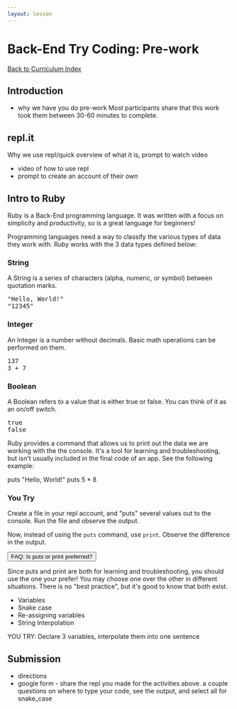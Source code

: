 ```yaml
---
layout: lesson
---
```


# Back-End Try Coding: Pre-work

<a href="../">Back to Curriculum Index</a>

## Introduction

- why we have you do pre-work
Most participants share that this work took them between 30-60 minutes to complete.

## repl.it

Why we use repl/quick overview of what it is, prompt to watch video

- video of how to use repl
- prompt to create an account of their own

## Intro to Ruby

Ruby is a Back-End programming language. It was written with a focus on simplicity and productivity, so is a great language for beginners!

Programming languages need a way to classify the various types of data they work with. Ruby works with the 3 data types defined below:

<section class="data-type-cards">
  <div class="try-it-new">
    <h3>String</h3>
    <p>A String is a series of characters (alpha, numeric, or symbol) between quotation marks.</p>
    <pre>"Hello, World!"
"12345"</pre>
  </div>

  <div class="try-it-new">
    <h3>Integer</h3>
    <p>An Integer is a number without decimals. Basic math operations can be performed on them.</p>
    <pre>137
3 + 7</pre>
  </div>

  <div class="try-it-new">
    <h3>Boolean</h3>
    <p>A Boolean refers to a value that is either true or false. You can think of it as an on/off switch.</p>
    <pre>true
false</pre>
  </div>
</section>

Ruby provides a command that allows us to print out the data we are working with the the console. It's a tool for learning and troubleshooting, but isn't usually included in the final code of an app. See the following example:

puts "Hello, World!"
puts 5 *  8

<div class="try-it-new">
  <h3>You Try</h3>
  <p>Create a file in your repl account, and "puts" several values out to the console. Run the file and observe the output.</p>
  <p>Now, instead of using the <code class="try-it-code">puts</code> command, use <code class="try-it-code">print</code>. Observe the difference in the output.</p>
  <div class="help-container">
    <button class="help-click">FAQ: Is puts or print preferred?</button>
    <div class="help-toggle">
      <p>Since puts and print are both for learning and troubleshooting, you should use the one your prefer! You may choose one over the other in different situations. There is no "best practice", but it's good to know that both exist.</p>
    </div>
  </div>
</div>

- Variables
- Snake case
- Re-assigning variables
- String Interpolation

YOU TRY: Declare 3 variables, interpolate them into one sentence

## Submission

- directions
- google form - share the repl you made for the activities above. a couple questions on where to type your code, see the output, and select all for snake_case
